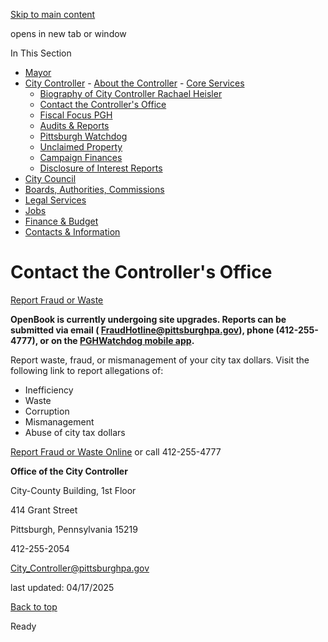 [Skip to main content](https://www.pittsburghpa.gov/City-Government/City-Controllers-Office/About-the-Controller/Contact-the-Controllers-Office#main-content)

opens in new tab or window

In This Section

- [Mayor](https://www.pittsburghpa.gov/City-Government/Mayor)
- [City Controller](https://www.pittsburghpa.gov/City-Government/City-Controllers-Office)  - [About the Controller](https://www.pittsburghpa.gov/City-Government/City-Controllers-Office/About-the-Controller)    - [Core Services](https://www.pittsburghpa.gov/City-Government/City-Controllers-Office/About-the-Controller/Core-Services)
    - [Biography of City Controller Rachael Heisler](https://www.pittsburghpa.gov/City-Government/City-Controllers-Office/About-the-Controller/Controller-Rachael-Heisler-Biography)
    - [Contact the Controller's Office](https://www.pittsburghpa.gov/City-Government/City-Controllers-Office/About-the-Controller/Contact-the-Controllers-Office)
  - [Fiscal Focus PGH](https://www.pittsburghpa.gov/City-Government/City-Controllers-Office/Fiscal-Focus-PGH)
  - [Audits & Reports](https://www.pittsburghpa.gov/City-Government/City-Controllers-Office/Audits-Reports)
  - [Pittsburgh Watchdog](https://www.pittsburghpa.gov/City-Government/City-Controllers-Office/Pittsburgh-Watchdog)
  - [Unclaimed Property](https://www.pittsburghpa.gov/City-Government/City-Controllers-Office/Unclaimed-Property)
  - [Campaign Finances](https://www.pittsburghpa.gov/City-Government/City-Controllers-Office/Campaign-Finances)
  - [Disclosure of Interest Reports](https://www.pittsburghpa.gov/City-Government/City-Controllers-Office/Disclosure-of-Interest-Reports)
- [City Council](https://www.pittsburghpa.gov/City-Government/City-Council)
- [Boards, Authorities, Commissions](https://www.pittsburghpa.gov/City-Government/Boards-Authorities-Commissions)
- [Legal Services](https://www.pittsburghpa.gov/City-Government/Legal-Services)
- [Jobs](https://www.pittsburghpa.gov/City-Government/Jobs)
- [Finance & Budget](https://www.pittsburghpa.gov/City-Government/Finance-Budget)
- [Contacts & Information](https://www.pittsburghpa.gov/City-Government/Contacts-Information)

# Contact the Controller's Office

[Report Fraud or Waste](https://www.openbookpittsburgh.com/ReportFraud.aspx)

**OpenBook is currently undergoing site upgrades. Reports can be submitted via email ( [FraudHotline@pittsburghpa.gov](mailto:FraudHotline@pittsburghpa.gov)), phone (412-255-4777), or on the [PGHWatchdog mobile app](https://www.pittsburghpa.gov/City-Government/City-Controllers-Office/Pittsburgh-Watchdog).**

Report waste, fraud, or mismanagement of your city tax dollars. Visit the following link to report allegations of:

- Inefficiency
- Waste
- Corruption
- Mismanagement
- Abuse of city tax dollars

[Report Fraud or Waste Online](https://www.openbookpittsburgh.com/ReportFraud.aspx) or call 412-255-4777

**Office of the City Controller**

City-County Building, 1st Floor

414 Grant Street

Pittsburgh, Pennsylvania 15219

412-255-2054

[City\_Controller@pittsburghpa.gov](mailto:City_Controller@pittsburghpa.gov)

last updated: 04/17/2025

[Back to top](https://www.pittsburghpa.gov/City-Government/City-Controllers-Office/About-the-Controller/Contact-the-Controllers-Office#body-top)

Ready
